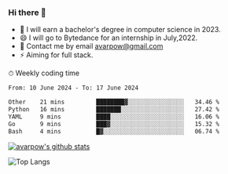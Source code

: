 ### Hi there 👋
<!--I have been a GitHub member for [![Years Badge](https://badges.pufler.dev/years/avarpow)](https://badges.pufler.dev)-->
- 🌱 I will earn a bachelor's degree in computer science in 2023.
- 😄 I will go to Bytedance for an internship in July,2022.
- 💬 Contact me by email avarpow@gmail.com
- ⚡ Aiming for full stack.

<!--💻 Coding Activity Logging

[![Commits Badge](https://badges.pufler.dev/commits/weekly/avarpow)](https://badges.pufler.dev)-->

⏱ Weekly coding time
<!--START_SECTION:waka-->

```txt
From: 10 June 2024 - To: 17 June 2024

Other    21 mins         ████████▓░░░░░░░░░░░░░░░░   34.46 %
Python   16 mins         ███████░░░░░░░░░░░░░░░░░░   27.42 %
YAML     9 mins          ████░░░░░░░░░░░░░░░░░░░░░   16.06 %
Go       9 mins          ███▓░░░░░░░░░░░░░░░░░░░░░   15.32 %
Bash     4 mins          █▓░░░░░░░░░░░░░░░░░░░░░░░   06.74 %
```

<!--END_SECTION:waka-->

[![avarpow's github stats](https://github-readme-stats.vercel.app/api?username=avarpow&count_private=true&show_icons=true&hide=issues&hide_border=true)](https://github.com/anuraghazra/github-readme-stats)

![Top Langs](https://github-readme-stats.vercel.app/api/top-langs/?username=avarpow&layout=compact&hide_border=true) 
<!--[![avarpow's wakatime stats](https://github-readme-stats.vercel.app/api/wakatime?username=avarpow)](https://github.com/anuraghazra/github-readme-stats)-->
